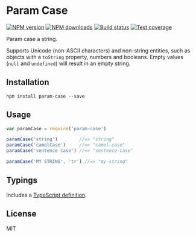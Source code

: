 # Param Case

[![NPM version][npm-image]][npm-url]
[![NPM downloads][downloads-image]][downloads-url]
[![Build status][travis-image]][travis-url]
[![Test coverage][coveralls-image]][coveralls-url]

Param case a string.

Supports Unicode (non-ASCII characters) and non-string entities, such as objects with a `toString` property, numbers and
booleans. Empty values (`null` and `undefined`) will result in an empty string.

## Installation

```
npm install param-case --save
```

## Usage

```javascript
var paramCase = require('param-case')

paramCase('string')        //=> "string"
paramCase('camelCase')     //=> "camel-case"
paramCase('sentence case') //=> "sentence-case"

paramCase('MY STRING', 'tr') //=> "my-strıng"
```

## Typings

Includes a [TypeScript definition](param-case.d.ts).

## License

MIT

[npm-image]: https://img.shields.io/npm/v/param-case.svg?style=flat

[npm-url]: https://npmjs.org/package/param-case

[downloads-image]: https://img.shields.io/npm/dm/param-case.svg?style=flat

[downloads-url]: https://npmjs.org/package/param-case

[travis-image]: https://img.shields.io/travis/blakeembrey/param-case.svg?style=flat

[travis-url]: https://travis-ci.org/blakeembrey/param-case

[coveralls-image]: https://img.shields.io/coveralls/blakeembrey/param-case.svg?style=flat

[coveralls-url]: https://coveralls.io/r/blakeembrey/param-case?branch=master
